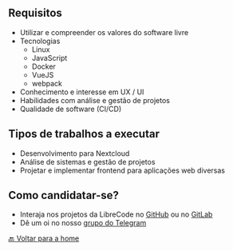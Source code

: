 ## Requisitos
* Utilizar e compreender os valores do software livre
* Tecnologias
  * Linux
  * JavaScript
  * Docker
  * VueJS
  * webpack
* Conhecimento e interesse em UX / UI
* Habilidades com análise e gestão de projetos
* Qualidade de software (CI/CD)

## Tipos de trabalhos a executar
* Desenvolvimento para Nextcloud
* Análise de sistemas e gestão de projetos
* Projetar e implementar frontend para aplicações web diversas

## Como candidatar-se?
* Interaja nos projetos da LibreCode no [GitHub](https://github.com/LibreCodeCoop) ou no [GitLab](https://gitlab.com/LibreCodeCoop)
* Dê um oi no nosso [grupo do Telegram](https://t.me/LibreCodeCoop)

[🔙 Voltar para a home](../README.md)
